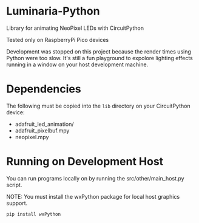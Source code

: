# Luminaria-Python
Library for animating NeoPixel LEDs with CircuitPython

Tested only on RaspberryPi Pico devices

Development was stopped on this project because the render times using Python were
too slow. It's still a fun playground to expolore lighting effects
running in a window on your host development machine.

# Dependencies
The following must be copied into the `lib` directory on your CircuitPython device:
- adafruit_led_animation/
- adafruit_pixelbuf.mpy
- neopixel.mpy

# Running on Development Host
You can run programs locally on by running the src/other/main_host.py script.

NOTE: You must install the wxPython package for local host graphics support.

    pip install wxPython
